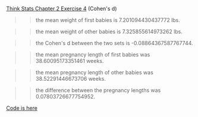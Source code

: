 [Think Stats Chapter 2 Exercise 4](http://greenteapress.com/thinkstats2/html/thinkstats2003.html#toc24) (Cohen's d)

>>the mean weight of first babies is 7.201094430437772 lbs.

>>the mean weight of other babies is 7.325855614973262 lbs.

>>the Cohen's d between the two sets is -0.08864367587767744.

>>the mean pregnancy length of first babies was 38.60095173351461 weeks.

>>the mean pregnancy length of other babies was 38.52291446673706 weeks.

>>the difference between the pregnancy lengths was 0.07803726677754952.

[Code is here](statistics/Stats1.py)
